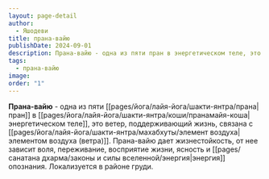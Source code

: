 ```yaml
---
layout: page-detail
author:
  - Яшодеви
title: прана-вайю
publishDate: 2024-09-01
description: Прана-вайю - одна из пяти пран в энергетическом теле, это ветер, поддерживающий жизнь, связана с элементом воздуха (ветра). Прана-вайю дает жизнестойкость, от нее зависит воля, переживание, восприятие жизни, ясность и энергия опознания. Локализуется в районе груди.
tags:
  - прана-вайю
image: 
order: "1"
---
```

**Прана-вайю** - одна из пяти [[pages/йога/лайя-йога/шакти-янтра/прана|пран]] в [[pages/йога/лайя-йога/шакти-янтра/коши/пранамайя-коша|энергетическом теле]], это ветер, поддерживающий жизнь, связана с [[pages/йога/лайя-йога/шакти-янтра/махабхуты/элемент воздуха|элементом воздуха (ветра)]]. Прана-вайю дает жизнестойкость, от нее зависит воля, переживание, восприятие жизни, ясность и [[pages/санатана дхарма/законы и силы вселенной/энергия|энергия]] опознания. Локализуется в районе груди.

